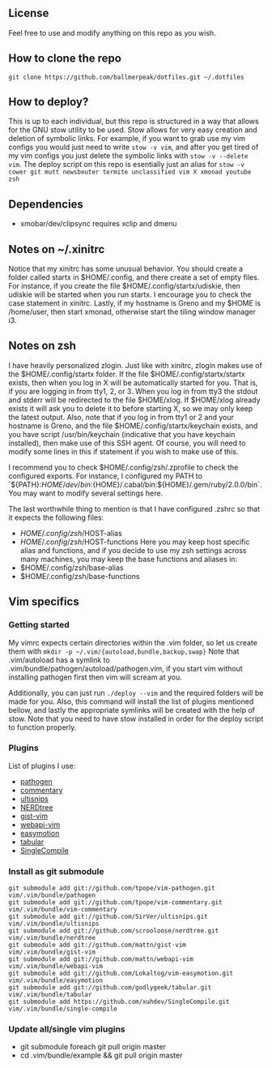 License
-------
Feel free to use and modify anything on this repo as you wish.

How to clone the repo
---------------------
`git clone https://github.com/ballmerpeak/dotfiles.git ~/.dotfiles`

How to deploy?
--------------
This is up to each individual, but this repo is structured in a way that allows for the GNU stow utility to be used. Stow allows for very easy creation and deletion of symbolic links.
For example, if you want to grab use my vim configs you would just need to write `stow -v vim`, and after you get tired of my vim configs you just delete the symbolic links with `stow -v --delete vim`.
The deploy script on this repo is esentially just an alias for `stow -v cower git mutt newsbeuter termite unclassified vim X xmonad youtube zsh`

Dependencies
------------
- xmobar/dev/clipsync requires xclip and dmenu

Notes on ~/.xinitrc
-------------------
Notice that my xinitrc has some unusual behavior. You should create a folder called startx in $HOME/.config, and there create a set of empty files. For instance, if you create the file $HOME/.config/startx/udiskie, then udiskie will be started when you run startx. I encourage you to check the case statement in xinitrc.
Lastly, if my hostname is Greno and my $HOME is /home/user, then start xmonad, otherwise start the tiling window manager i3.


Notes on zsh
-------------
I have heavily personalized zlogin. Just like with xinitrc, zlogin makes use of the $HOME/.config/startx folder. If the file $HOME/.config/startx/startx exists, then when you log in X will be automatically started for you. That is, if you are logging in from tty1, 2, or 3. When you log in from tty3 the stdout and stderr will be redirected to the file $HOME/xlog. If $HOME/xlog already exists it will ask you to delete it to before starting X, so we may only keep the latest output. Also, note that if you log in from tty1 or 2 and your hostname is Greno, and the file $HOME/.config/startx/keychain exists, and you have script /usr/bin/keychain (indicative that you have keychain installed), then make use of this SSH agent. Of course, you will need to modify some lines in this if statement if you wish to make use of this.

I recommend you to check $HOME/.config/zsh/.zprofile to check the configured exports. For instance, I configured my PATH to `${PATH}:${HOME}/dev/bin:${HOME}/.cabal/bin:${HOME}/.gem/ruby/2.0.0/bin`. You may want to modify several settings here.

The last worthwhile thing to mention is that I have configured .zshrc so that it expects the following files:
- $HOME/.config/zsh/$HOST-alias
- $HOME/.config/zsh/$HOST-functions
Here you may keep host specific alias and functions, and if you decide to use my zsh settings across many machines, you may keep the base functions and aliases in:
- $HOME/.config/zsh/base-alias
- $HOME/.config/zsh/base-functions


Vim specifics
-------------

### Getting started
My vimrc expects certain directories within the .vim folder, so let us create them with `mkdir -p ~/.vim/{autoload,bundle,backup,swap}`
Note that .vim/autoload has a symlink to .vim/bundle/pathogen/autoload/pathogen.vim, if you start vim without installing pathogen first then vim will scream at you.

Additionally, you can just run `./deploy --vim` and the required folders will be made for you. Also, this command will install the list of plugins mentioned bellow, and lastly
the appropriate symlinks will be created with the help of stow. Note that you need to have stow installed in order for the deploy script to function properly.

### Plugins
List of plugins I use:
- [pathogen](https://github.com/tpope/vim-pathogen)
- [commentary](https://github.com/tpope/vim-commentary)
- [ultisnips](https://github.com/SirVer/ultisnips)
- [NERDtree](https://github.com/vim-scripts/The-NERD-tree)
- [gist-vim](https://github.com/mattn/gist-vim)
- [webapi-vim](https://github.com/mattn/webapi-vim)
- [easymotion](https://github.com/Lokaltog/vim-easymotion)
- [tabular](https://github.com/godlygeek/tabular.git)
- [SingleCompile](https://github.com/xuhdev/SingleCompile)

### Install as git submodule
```
git submodule add git://github.com/tpope/vim-pathogen.git vim/.vim/bundle/pathogen
git submodule add git://github.com/tpope/vim-commentary.git vim/.vim/bundle/vim-commentary
git submodule add git://github.com/SirVer/ultisnips.git vim/.vim/bundle/ultisnips
git submodule add git://github.com/scrooloose/nerdtree.git vim/.vim/bundle/nerdtree
git submodule add git://github.com/mattn/gist-vim vim/.vim/bundle/gist-vim
git submodule add git://github.com/mattn/webapi-vim vim/.vim/bundle/webapi-vim
git submodule add git://github.com/Lokaltog/vim-easymotion.git vim/.vim/bundle/easymotion
git submodule add git://github.com/godlygeek/tabular.git vim/.vim/bundle/tabular
git submodule add https://github.com/xuhdev/SingleCompile.git vim/.vim/bundle/single-compile
```

### Update all/single vim plugins
- git submodule foreach git pull origin master
- cd .vim/bundle/example && git pull origin master

